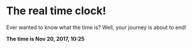 # The real time clock!

Ever wanted to know what the time is? Well, your journey is about to end!

**The time is Nov 20, 2017, 10:25**